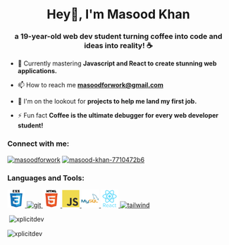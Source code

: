 <!--
**xplicitDev/xplicitDev** is a ✨ _special_ ✨ repository because its `README.md` (this file) appears on your GitHub profile.
-->
<h1 align="center">Hey👋, I'm Masood Khan</h1>
<h3 align="center">a 19-year-old web dev student turning coffee into code and ideas into reality! ☕</h3>


- 🔭 Currently mastering **Javascript and React to create stunning web applications.**

- 📫 How to reach me **masoodforwork@gmail.com**

- 🤝 I'm on the lookout for **projects to help me land my first job.**

- ⚡ Fun fact **Coffee is the ultimate debugger for every web developer student!**

<h3 align="left">Connect with me:</h3>
<p align="left">
<a href="https://twitter.com/masoodforwork" target="blank"><img align="center" src="https://raw.githubusercontent.com/rahuldkjain/github-profile-readme-generator/master/src/images/icons/Social/twitter.svg" alt="masoodforwork" height="30" width="40" /></a>
<a href="https://linkedin.com/in/masood-khan-7710472b6" target="blank"><img align="center" src="https://raw.githubusercontent.com/rahuldkjain/github-profile-readme-generator/master/src/images/icons/Social/linked-in-alt.svg" alt="masood-khan-7710472b6" height="30" width="40" /></a>
</p>

<h3 align="left">Languages and Tools:</h3>
<p align="left"> <a href="https://www.w3schools.com/css/" target="_blank" rel="noreferrer"> <img src="https://raw.githubusercontent.com/devicons/devicon/master/icons/css3/css3-original-wordmark.svg" alt="css3" width="40" height="40"/> </a> <a href="https://git-scm.com/" target="_blank" rel="noreferrer"> <img src="https://www.vectorlogo.zone/logos/git-scm/git-scm-icon.svg" alt="git" width="40" height="40"/> </a> <a href="https://www.w3.org/html/" target="_blank" rel="noreferrer"> <img src="https://raw.githubusercontent.com/devicons/devicon/master/icons/html5/html5-original-wordmark.svg" alt="html5" width="40" height="40"/> </a> <a href="https://developer.mozilla.org/en-US/docs/Web/JavaScript" target="_blank" rel="noreferrer"> <img src="https://raw.githubusercontent.com/devicons/devicon/master/icons/javascript/javascript-original.svg" alt="javascript" width="40" height="40"/> </a> <a href="https://www.mysql.com/" target="_blank" rel="noreferrer"> <img src="https://raw.githubusercontent.com/devicons/devicon/master/icons/mysql/mysql-original-wordmark.svg" alt="mysql" width="40" height="40"/> </a> <a href="https://reactjs.org/" target="_blank" rel="noreferrer"> <img src="https://raw.githubusercontent.com/devicons/devicon/master/icons/react/react-original-wordmark.svg" alt="react" width="40" height="40"/> </a> <a href="https://tailwindcss.com/" target="_blank" rel="noreferrer"> <img src="https://www.vectorlogo.zone/logos/tailwindcss/tailwindcss-icon.svg" alt="tailwind" width="40" height="40"/> </a> </p>

<p>&nbsp;<img align="center" src="https://github-readme-stats.vercel.app/api?username=xplicitdev&show_icons=true&locale=en" alt="xplicitdev" /></p>

<p><img align="center" src="https://github-readme-streak-stats.herokuapp.com/?user=xplicitdev&" alt="xplicitdev" /></p>
